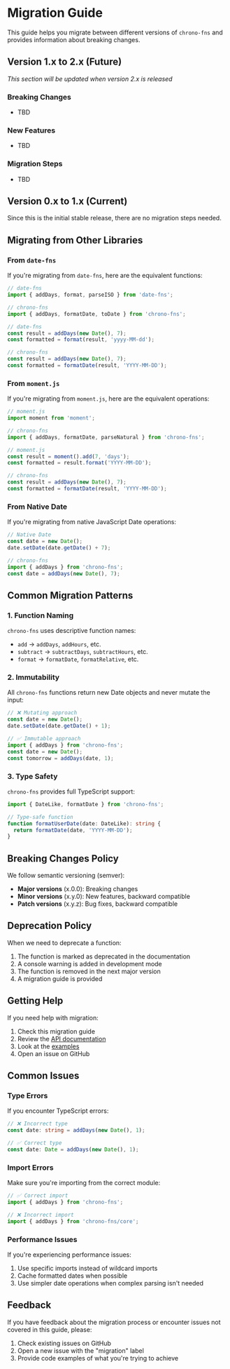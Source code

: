# Migration Guide

This guide helps you migrate between different versions of `chrono-fns` and provides information about breaking changes.

## Version 1.x to 2.x (Future)

*This section will be updated when version 2.x is released*

### Breaking Changes
- TBD

### New Features
- TBD

### Migration Steps
- TBD

## Version 0.x to 1.x (Current)

Since this is the initial stable release, there are no migration steps needed.

## Migrating from Other Libraries

### From `date-fns`

If you're migrating from `date-fns`, here are the equivalent functions:

```typescript
// date-fns
import { addDays, format, parseISO } from 'date-fns';

// chrono-fns
import { addDays, formatDate, toDate } from 'chrono-fns';

// date-fns
const result = addDays(new Date(), 7);
const formatted = format(result, 'yyyy-MM-dd');

// chrono-fns
const result = addDays(new Date(), 7);
const formatted = formatDate(result, 'YYYY-MM-DD');
```

### From `moment.js`

If you're migrating from `moment.js`, here are the equivalent operations:

```typescript
// moment.js
import moment from 'moment';

// chrono-fns
import { addDays, formatDate, parseNatural } from 'chrono-fns';

// moment.js
const result = moment().add(7, 'days');
const formatted = result.format('YYYY-MM-DD');

// chrono-fns
const result = addDays(new Date(), 7);
const formatted = formatDate(result, 'YYYY-MM-DD');
```

### From Native Date

If you're migrating from native JavaScript Date operations:

```typescript
// Native Date
const date = new Date();
date.setDate(date.getDate() + 7);

// chrono-fns
import { addDays } from 'chrono-fns';
const date = addDays(new Date(), 7);
```

## Common Migration Patterns

### 1. Function Naming
`chrono-fns` uses descriptive function names:
- `add` → `addDays`, `addHours`, etc.
- `subtract` → `subtractDays`, `subtractHours`, etc.
- `format` → `formatDate`, `formatRelative`, etc.

### 2. Immutability
All `chrono-fns` functions return new Date objects and never mutate the input:

```typescript
// ❌ Mutating approach
const date = new Date();
date.setDate(date.getDate() + 1);

// ✅ Immutable approach
import { addDays } from 'chrono-fns';
const date = new Date();
const tomorrow = addDays(date, 1);
```

### 3. Type Safety
`chrono-fns` provides full TypeScript support:

```typescript
import { DateLike, formatDate } from 'chrono-fns';

// Type-safe function
function formatUserDate(date: DateLike): string {
  return formatDate(date, 'YYYY-MM-DD');
}
```

## Breaking Changes Policy

We follow semantic versioning (semver):
- **Major versions** (x.0.0): Breaking changes
- **Minor versions** (x.y.0): New features, backward compatible
- **Patch versions** (x.y.z): Bug fixes, backward compatible

## Deprecation Policy

When we need to deprecate a function:
1. The function is marked as deprecated in the documentation
2. A console warning is added in development mode
3. The function is removed in the next major version
4. A migration guide is provided

## Getting Help

If you need help with migration:
1. Check this migration guide
2. Review the [API documentation](API.md)
3. Look at the [examples](../examples/)
4. Open an issue on GitHub

## Common Issues

### Type Errors
If you encounter TypeScript errors:
```typescript
// ❌ Incorrect type
const date: string = addDays(new Date(), 1);

// ✅ Correct type
const date: Date = addDays(new Date(), 1);
```

### Import Errors
Make sure you're importing from the correct module:
```typescript
// ✅ Correct import
import { addDays } from 'chrono-fns';

// ❌ Incorrect import
import { addDays } from 'chrono-fns/core';
```

### Performance Issues
If you're experiencing performance issues:
1. Use specific imports instead of wildcard imports
2. Cache formatted dates when possible
3. Use simpler date operations when complex parsing isn't needed

## Feedback

If you have feedback about the migration process or encounter issues not covered in this guide, please:
1. Check existing issues on GitHub
2. Open a new issue with the "migration" label
3. Provide code examples of what you're trying to achieve
